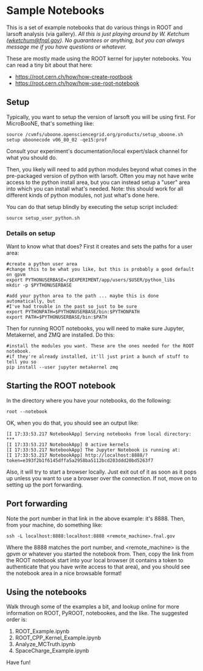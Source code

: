 # Sample Notebooks

This is a set of example notebooks that do various things in ROOT and larsoft analysis (via gallery).
_All this is just playing around by W. Ketchum (wketchum@fnal.gov). No guarantees or anything, but you can always message me if you have questions or whatever._

These are mostly made using the ROOT kernel for jupyter notebooks. You can read a tiny bit about that here:
* https://root.cern.ch/how/how-create-rootbook
* https://root.cern.ch/how/how-use-root-notebook

## Setup

Typically, you want to setup the version of larsoft you will be using first. For MicroBooNE, that's something like:
```
source /cvmfs/uboone.opensciencegrid.org/products/setup_uboone.sh
setup uboonecode v06_80_02 -qe15:prof
```
Consult your experiment's documentation/local expert/slack channel for what you should do.

Then, you likely will need to add python modules beyond what comes in the pre-packaged version of python with larsoft. Often you may not have write access to the python install area, but you can instead setup a "user" area into which you can install what's needed. Note: this should work for all different kinds of python modules, not just what's done here.

You can do that setup blindly by executing the setup script included:
```
source setup_user_python.sh
```

### Details on setup
Want to know what that does? First it creates and sets the paths for a user area:
```
#create a python user area
#change this to be what you like, but this is probably a good default on gpvm
export PYTHONUSERBASE=/$EXPERIMENT/app/users/$USER/python_libs
mkdir -p $PYTHONUSERBASE

#add your python area to the path ... maybe this is done automatically, but
#I've had trouble in the past so just to be sure
export PYTHONPATH=$PYTHONUSERBASE/bin:$PYTHONPATH
export PATH=$PYTHONUSERBASE/bin:$PATH
```

Then for running ROOT notebooks, you will need to make sure Jupyter, Metakernel, and ZMQ are installed. Do this:

```
#install the modules you want. These are the ones needed for the ROOT notebook.
#if they're already installed, it'll just print a bunch of stuff to tell you so
pip install --user jupyter metakernel zmq
```

## Starting the ROOT notebook
In the directory where you have your notebooks, do the following:
```
root --notebook
```

OK, when you do that, you should see an output like:
```
[I 17:33:53.217 NotebookApp] Serving notebooks from local directory: ***
[I 17:33:53.217 NotebookApp] 0 active kernels
[I 17:33:53.217 NotebookApp] The Jupyter Notebook is running at:
[I 17:33:53.217 NotebookApp] http://localhost:8888/?token=e393f2b1f6145dffa5a2958ba5112bcd203ddd20bd5263f7
```

Also, it will try to start a browser locally. Just exit out of it as soon as it pops up unless you want to use a browser over the connection. If not, move on to setting up the port forwarding.

## Port forwarding
Note the port number in that link in the above example: it's 8888. Then, from your machine, do something like:
```
ssh -L localhost:8888:localhost:8888 <remote_machine>.fnal.gov
```
Where the 8888 matches the port number, and <remote_machine> is the gpvm or whatever you started the notebook from. Then, copy the link from the ROOT notebook start into your local browser (it contains a token to authenticate that you have write access to that area), and you should see the notebook area in a nice browsable format!

## Using the notebooks
Walk through some of the examples a bit, and lookup online for more information on ROOT, PyROOT, notebookes, and the like. The suggested order is:
1. ROOT_Example.ipynb
2. ROOT_CPP_Kernel_Example.ipynb
3. Analyze_MCTruth.ipynb
4. SpaceCharge_Example.ipynb

Have fun!
